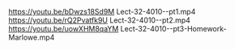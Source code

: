 https://youtu.be/bDwzs18Sd9M Lect-32-4010--pt1.mp4
https://youtu.be/rQ2Pvatfk9U Lect-32-4010--pt2.mp4
https://youtu.be/uowXHM8qaYM Lect-32-4010--pt3-Homework-Marlowe.mp4

